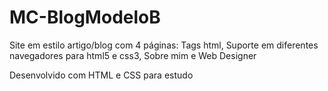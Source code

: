 # MC-BlogModeloB
<p>Site em estilo artigo/blog com 4 páginas: Tags html, Suporte em diferentes navegadores para html5 e css3, Sobre mim e Web Designer</p>
<p>Desenvolvido com HTML e CSS para estudo</p>
